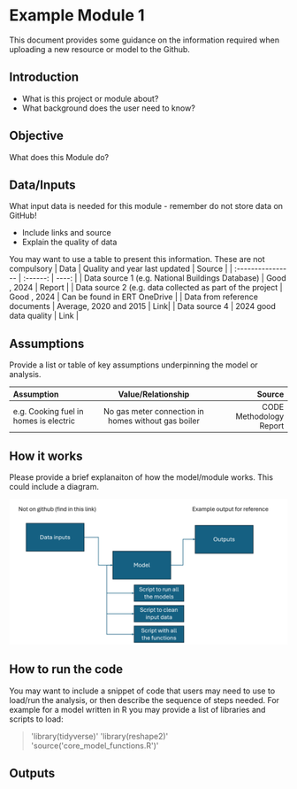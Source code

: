 # Example Module 1

This document provides some guidance on the information required when uploading a new resource or model to the Github. 

## Introduction
- What is this project or module about? 
- What background does the user need to know?

## Objective
What does this Module do?

## Data/Inputs
What input data is needed for this module - remember do not store data on GitHub!
* Include links and source
* Explain the quality of data


You may want to use a table to present this information. These are not compulsory
| Data              | Quality and year last updated | Source |
| :---------------- | :------: | ----: |
| Data source 1 (e.g. National Buildings Database)       |   Good , 2024  | Report |
| Data source 2 (e.g. data collected as part of the project          |   Good  , 2024 | Can be found in ERT OneDrive  |
|  Data from reference documents |  Average, 2020 and 2015   | Link|
| Data source 4 |  2024 good data quality   | Link |

## Assumptions
Provide a list or table of key assumptions underpinning the model or analysis.

| Assumption        | Value/Relationship     | Source|
| :-----------------| :--------------------: | -----:|
| e.g. Cooking fuel in homes is electric | No gas meter connection in homes without gas boiler | CODE Methodology Report |

## How it works
Please provide a brief explanaiton of how the model/module works. This could include a diagram. 

![diagram](model_example_figure_for_github.png)

## How to run the code
You may want to include a snippet of code that users may need to use to load/run the analysis, or then describe the sequence of steps needed. For example for a model written in R you may provide a list of libraries and scripts to load:

> 'library(tidyverse)'
> 'library(reshape2)'
> 'source('core_model_functions.R')'

## Outputs

